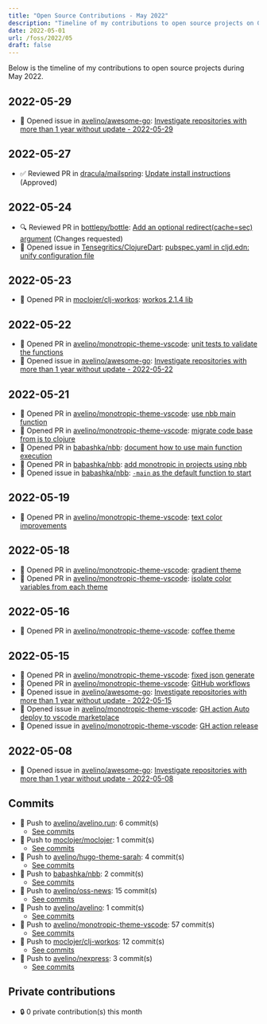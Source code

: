 ```yaml
---
title: "Open Source Contributions - May 2022"
description: "Timeline of my contributions to open source projects on GitHub during May 2022."
date: 2022-05-01
url: /foss/2022/05
draft: false
---
```


Below is the timeline of my contributions to open source projects during May 2022.

## 2022-05-29

- 🐛 Opened issue in [avelino/awesome-go](https://github.com/avelino/awesome-go): [Investigate repositories with more than 1 year without update - 2022-05-29](https://github.com/avelino/awesome-go/issues/4237)

## 2022-05-27

- ✅ Reviewed PR in [dracula/mailspring](https://github.com/dracula/mailspring): [Update install instructions](https://github.com/dracula/mailspring/pull/14#pullrequestreview-987266861) (Approved)

## 2022-05-24

- 🔍 Reviewed PR in [bottlepy/bottle](https://github.com/bottlepy/bottle): [Add an optional redirect(cache=sec) argument](https://github.com/bottlepy/bottle/pull/1370#pullrequestreview-982851132) (Changes requested)
- 🐛 Opened issue in [Tensegritics/ClojureDart](https://github.com/Tensegritics/ClojureDart): [pubspec.yaml in cljd.edn: unify configuration file](https://github.com/Tensegritics/ClojureDart/issues/90)

## 2022-05-23

- 🔀 Opened PR in [moclojer/clj-workos](https://github.com/moclojer/clj-workos): [workos 2.1.4 lib](https://github.com/moclojer/clj-workos/pull/1)

## 2022-05-22

- 🔀 Opened PR in [avelino/monotropic-theme-vscode](https://github.com/avelino/monotropic-theme-vscode): [unit tests to validate the functions](https://github.com/avelino/monotropic-theme-vscode/pull/15)
- 🐛 Opened issue in [avelino/awesome-go](https://github.com/avelino/awesome-go): [Investigate repositories with more than 1 year without update - 2022-05-22](https://github.com/avelino/awesome-go/issues/4230)

## 2022-05-21

- 🔀 Opened PR in [avelino/monotropic-theme-vscode](https://github.com/avelino/monotropic-theme-vscode): [use nbb main function](https://github.com/avelino/monotropic-theme-vscode/pull/14)
- 🔀 Opened PR in [avelino/monotropic-theme-vscode](https://github.com/avelino/monotropic-theme-vscode): [migrate code base from js to clojure](https://github.com/avelino/monotropic-theme-vscode/pull/12)
- 🔀 Opened PR in [babashka/nbb](https://github.com/babashka/nbb): [document how to use main function execution](https://github.com/babashka/nbb/pull/205)
- 🔀 Opened PR in [babashka/nbb](https://github.com/babashka/nbb): [add monotropic in projects using nbb](https://github.com/babashka/nbb/pull/204)
- 🐛 Opened issue in [babashka/nbb](https://github.com/babashka/nbb): [`-main` as the default function to start](https://github.com/babashka/nbb/issues/203)

## 2022-05-19

- 🔀 Opened PR in [avelino/monotropic-theme-vscode](https://github.com/avelino/monotropic-theme-vscode): [text color improvements](https://github.com/avelino/monotropic-theme-vscode/pull/11)

## 2022-05-18

- 🔀 Opened PR in [avelino/monotropic-theme-vscode](https://github.com/avelino/monotropic-theme-vscode): [gradient theme](https://github.com/avelino/monotropic-theme-vscode/pull/9)
- 🔀 Opened PR in [avelino/monotropic-theme-vscode](https://github.com/avelino/monotropic-theme-vscode): [isolate color variables from each theme](https://github.com/avelino/monotropic-theme-vscode/pull/8)

## 2022-05-16

- 🔀 Opened PR in [avelino/monotropic-theme-vscode](https://github.com/avelino/monotropic-theme-vscode): [coffee theme](https://github.com/avelino/monotropic-theme-vscode/pull/6)

## 2022-05-15

- 🔀 Opened PR in [avelino/monotropic-theme-vscode](https://github.com/avelino/monotropic-theme-vscode): [fixed json generate](https://github.com/avelino/monotropic-theme-vscode/pull/4)
- 🔀 Opened PR in [avelino/monotropic-theme-vscode](https://github.com/avelino/monotropic-theme-vscode): [GitHub workflows](https://github.com/avelino/monotropic-theme-vscode/pull/3)
- 🐛 Opened issue in [avelino/awesome-go](https://github.com/avelino/awesome-go): [Investigate repositories with more than 1 year without update - 2022-05-15](https://github.com/avelino/awesome-go/issues/4225)
- 🐛 Opened issue in [avelino/monotropic-theme-vscode](https://github.com/avelino/monotropic-theme-vscode): [GH action Auto deploy to vscode marketplace ](https://github.com/avelino/monotropic-theme-vscode/issues/2)
- 🐛 Opened issue in [avelino/monotropic-theme-vscode](https://github.com/avelino/monotropic-theme-vscode): [GH action release](https://github.com/avelino/monotropic-theme-vscode/issues/1)

## 2022-05-08

- 🐛 Opened issue in [avelino/awesome-go](https://github.com/avelino/awesome-go): [Investigate repositories with more than 1 year without update - 2022-05-08](https://github.com/avelino/awesome-go/issues/4214)

## Commits

- 🔨 Push to [avelino/avelino.run](https://github.com/avelino/avelino.run): 6 commit(s)
  - [See commits](https://github.com/avelino/avelino.run/commits?author=avelino&since=2022-05-01T00:00:00Z&until=2022-05-31T23:59:59Z)
- 🔨 Push to [moclojer/moclojer](https://github.com/moclojer/moclojer): 1 commit(s)
  - [See commits](https://github.com/moclojer/moclojer/commits?author=avelino&since=2022-05-01T00:00:00Z&until=2022-05-31T23:59:59Z)
- 🔨 Push to [avelino/hugo-theme-sarah](https://github.com/avelino/hugo-theme-sarah): 4 commit(s)
  - [See commits](https://github.com/avelino/hugo-theme-sarah/commits?author=avelino&since=2022-05-01T00:00:00Z&until=2022-05-31T23:59:59Z)
- 🔨 Push to [babashka/nbb](https://github.com/babashka/nbb): 2 commit(s)
  - [See commits](https://github.com/babashka/nbb/commits?author=avelino&since=2022-05-01T00:00:00Z&until=2022-05-31T23:59:59Z)
- 🔨 Push to [avelino/oss-news](https://github.com/avelino/oss-news): 15 commit(s)
  - [See commits](https://github.com/avelino/oss-news/commits?author=avelino&since=2022-05-01T00:00:00Z&until=2022-05-31T23:59:59Z)
- 🔨 Push to [avelino/avelino](https://github.com/avelino/avelino): 1 commit(s)
  - [See commits](https://github.com/avelino/avelino/commits?author=avelino&since=2022-05-01T00:00:00Z&until=2022-05-31T23:59:59Z)
- 🔨 Push to [avelino/monotropic-theme-vscode](https://github.com/avelino/monotropic-theme-vscode): 57 commit(s)
  - [See commits](https://github.com/avelino/monotropic-theme-vscode/commits?author=avelino&since=2022-05-01T00:00:00Z&until=2022-05-31T23:59:59Z)
- 🔨 Push to [moclojer/clj-workos](https://github.com/moclojer/clj-workos): 12 commit(s)
  - [See commits](https://github.com/moclojer/clj-workos/commits?author=avelino&since=2022-05-01T00:00:00Z&until=2022-05-31T23:59:59Z)
- 🔨 Push to [avelino/nexpress](https://github.com/avelino/nexpress): 3 commit(s)
  - [See commits](https://github.com/avelino/nexpress/commits?author=avelino&since=2022-05-01T00:00:00Z&until=2022-05-31T23:59:59Z)

## Private contributions

- 🔒 0 private contribution(s) this month

